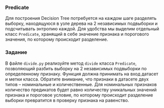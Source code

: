 ### Predicate

Для построения Decision Tree потребуется на каждом шаге разделять выборку, находящуюся в узле дерева на 2
независимых подвыборки и подсчитывать энтропию каждой. Для удобства мы выделим отдельный класс `Predicate`,
хранящий в себе значение признака и порогового значения, по которому происходит разделение.


### Задание

В файле `divide.py` pеализуйте метод `divide` класса `Predicate`, позволяющий разбить выборку на 2 независимых подвыборки по определенному признаку.
Функция должна принимать на вход датасет и метки класса.
Обратите внимание, что признаки в датасете двух типов – номинальные и количественные.
Для номинальных признаков количество предикатов будет равно количеству уникальных значений признака и
пороговое условие, по которому происходит разделение выборки превратится в проверку признака на равенство.